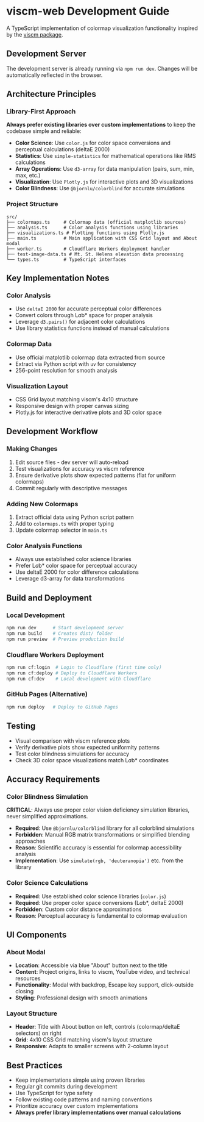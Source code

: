 # viscm-web Development Guide

A TypeScript implementation of colormap visualization functionality inspired by the [viscm package](https://github.com/matplotlib/viscm).

## Development Server

The development server is already running via `npm run dev`. Changes will be automatically reflected in the browser.

## Architecture Principles

### Library-First Approach
**Always prefer existing libraries over custom implementations** to keep the codebase simple and reliable:

- **Color Science**: Use `color.js` for color space conversions and perceptual calculations (deltaE 2000)
- **Statistics**: Use `simple-statistics` for mathematical operations like RMS calculations
- **Array Operations**: Use `d3-array` for data manipulation (pairs, sum, min, max, etc.)
- **Visualization**: Use `Plotly.js` for interactive plots and 3D visualizations
- **Color Blindness**: Use `@bjornlu/colorblind` for accurate simulations

### Project Structure
```
src/
├── colormaps.ts     # Colormap data (official matplotlib sources)
├── analysis.ts      # Color analysis functions using libraries
├── visualizations.ts # Plotting functions using Plotly.js
├── main.ts          # Main application with CSS Grid layout and About modal
├── worker.ts        # Cloudflare Workers deployment handler
├── test-image-data.ts # Mt. St. Helens elevation data processing
└── types.ts         # TypeScript interfaces
```

## Key Implementation Notes

### Color Analysis
- Use `deltaE 2000` for accurate perceptual color differences
- Convert colors through L*a*b* space for proper analysis
- Leverage `d3.pairs()` for adjacent color calculations
- Use library statistics functions instead of manual calculations

### Colormap Data
- Use official matplotlib colormap data extracted from source
- Extract via Python script with `uv` for consistency
- 256-point resolution for smooth analysis

### Visualization Layout
- CSS Grid layout matching viscm's 4x10 structure
- Responsive design with proper canvas sizing
- Plotly.js for interactive derivative plots and 3D color space

## Development Workflow

### Making Changes
1. Edit source files - dev server will auto-reload
2. Test visualizations for accuracy vs viscm reference
3. Ensure derivative plots show expected patterns (flat for uniform colormaps)
4. Commit regularly with descriptive messages

### Adding New Colormaps
1. Extract official data using Python script pattern
2. Add to `colormaps.ts` with proper typing
3. Update colormap selector in `main.ts`

### Color Analysis Functions
- Always use established color science libraries
- Prefer L*a*b* color space for perceptual accuracy
- Use deltaE 2000 for color difference calculations
- Leverage d3-array for data transformations

## Build and Deployment

### Local Development
```bash
npm run dev      # Start development server
npm run build    # Creates dist/ folder
npm run preview  # Preview production build
```

### Cloudflare Workers Deployment
```bash
npm run cf:login  # Login to Cloudflare (first time only)
npm run cf:deploy # Deploy to Cloudflare Workers
npm run cf:dev    # Local development with Cloudflare
```

### GitHub Pages (Alternative)
```bash
npm run deploy   # Deploy to GitHub Pages
```

## Testing
- Visual comparison with viscm reference plots
- Verify derivative plots show expected uniformity patterns
- Test color blindness simulations for accuracy
- Check 3D color space visualizations match L*a*b* coordinates

## Accuracy Requirements

### Color Blindness Simulation
**CRITICAL**: Always use proper color vision deficiency simulation libraries, never simplified approximations.

- **Required**: Use `@bjornlu/colorblind` library for all colorblind simulations
- **Forbidden**: Manual RGB matrix transformations or simplified blending approaches
- **Reason**: Scientific accuracy is essential for colormap accessibility analysis
- **Implementation**: Use `simulate(rgb, 'deuteranopia')` etc. from the library

### Color Science Calculations
- **Required**: Use established color science libraries (`color.js`)
- **Required**: Use proper color space conversions (L*a*b*, deltaE 2000)
- **Forbidden**: Custom color distance approximations
- **Reason**: Perceptual accuracy is fundamental to colormap evaluation

## UI Components

### About Modal
- **Location**: Accessible via blue "About" button next to the title
- **Content**: Project origins, links to viscm, YouTube video, and technical resources
- **Functionality**: Modal with backdrop, Escape key support, click-outside closing
- **Styling**: Professional design with smooth animations

### Layout Structure
- **Header**: Title with About button on left, controls (colormap/deltaE selectors) on right
- **Grid**: 4x10 CSS Grid matching viscm's layout structure
- **Responsive**: Adapts to smaller screens with 2-column layout

## Best Practices
- Keep implementations simple using proven libraries
- Regular git commits during development
- Use TypeScript for type safety
- Follow existing code patterns and naming conventions
- Prioritize accuracy over custom implementations
- **Always prefer library implementations over manual calculations**